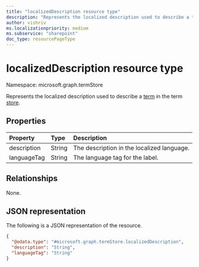 ```yaml
---
title: "localizedDescription resource type"
description: "Represents the localized description used to describe a term in the term store."
author: vishriv
ms.localizationpriority: medium
ms.subservice: "sharepoint"
doc_type: resourcePageType
---
```


# localizedDescription resource type

Namespace: microsoft.graph.termStore

Represents the localized description used to describe a [term] in the term [store].


## Properties
|Property|Type|Description|
|:---|:---|:---|
|description|String|The description in the localized language.|
|languageTag|String|The language tag for the label.|

## Relationships
None.

## JSON representation
The following is a JSON representation of the resource.
<!-- {
  "blockType": "resource",
  "@odata.type": "microsoft.graph.termStore.localizedDescription"
}
-->
``` json
{
  "@odata.type": "#microsoft.graph.termStore.localizedDescription",
  "description": "String",
  "languageTag": "String"
}
```

[microsoft.graph.termStore.term]: termStore-term.md
[microsoft.graph.termStore.store]: termStore-store.md
[term]: ../resources/termstore-term.md
[store]: ../resources/termstore-store.md

<!--
{
  "type": "#page.annotation",
  "description": "TermLocalizedDescriptionFacet is the facet for containing the description of a set",
  "keywords": "termLocalizedDescriptionFacet,facet,resource",
  "section": "documentation",
  "tocPath": "TermLocalizedDescriptionFacet",
  "tocBookmarks": {
    "Resources/termStore.termLocalizedDescription": "#"
  },
  "suppressions": []
}
-->


